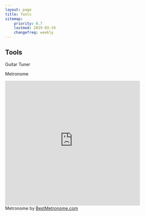 ```yaml
---
layout: page
title: Tools
sitemap:
    priority: 0.7
    lastmod: 2019-03-19
    changefreq: weekly
---
```

## Tools

Guitar Tuner
<script width="100%" src="https://embed.proguitar.com/web-guitar-tuner"></script>

Metronome
<iframe title="BestMetronome.com - simple metronome" width="440" height="406" src="http://bestmetronome.com/simpleembedobject" frameborder="0"></iframe><br/>Metronome by <a href="http://bestmetronome.com">BestMetronome.com</a>
